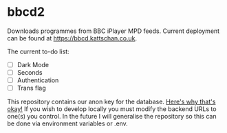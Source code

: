# bbcd2
Downloads programmes from BBC iPlayer MPD feeds. Current deployment can be found at https://bbcd.kattschan.co.uk.

The current to-do list:
- [ ] Dark Mode
- [ ] Seconds
- [ ] Authentication
- [ ] Trans flag

This repository contains our anon key for the database. [Here's why that's okay!](https://supabase.com/docs/guides/api/api-keys#the-anon-key)
If you wish to develop locally you must modify the backend URLs to one(s) you control. In the future I will generalise the repository so this can be done via environment variables or .env.
